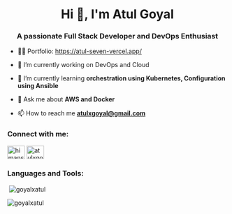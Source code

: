 <h1 align="center">Hi 👋, I'm Atul Goyal</h1>
<h3 align="center">A passionate Full Stack Developer and DevOps Enthusiast </h3>

- 👨‍💻 Portfolio: https://atul-seven-vercel.app/

- 🔭 I’m currently working on DevOps and Cloud 

- 🌱 I’m currently learning **orchestration using Kubernetes, Configuration using Ansible**

- 💬 Ask me about **AWS and Docker**

- 📫 How to reach me **atulxgoyal@gmail.com**

<h3 align="left">Connect with me:</h3>
<p align="left">
<a href="https://linkedin.com/in/atulxgoyal" target="blank"><img align="center" src="https://raw.githubusercontent.com/rahuldkjain/github-profile-readme-generator/master/src/images/icons/Social/linked-in-alt.svg" alt="himanshuchopade" height="30" width="40" /></a>
<a href="https://instagram.com/atulxgoyal" target="blank"><img align="center" src="https://raw.githubusercontent.com/rahuldkjain/github-profile-readme-generator/master/src/images/icons/Social/instagram.svg" alt="atulxgoyal" height="30" width="40" /></a>
</p>

<h3 align="left">Languages and Tools:</h3>


<p>&nbsp;<img align="center" src="https://github-readme-stats.vercel.app/api?username=goyalxatul&show_icons=true&locale=en" alt="goyalxatul" /></p>

<p><img align="center" src="https://github-readme-streak-stats.herokuapp.com/?user=goyalxatul&" alt="goyalxatul" /></p>
